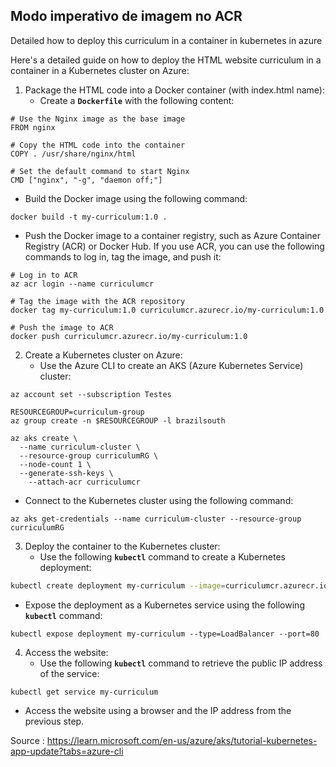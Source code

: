 
## Modo imperativo de imagem no ACR

Detailed how to deploy this curriculum in a container in kubernetes in azure

Here's a detailed guide on how to deploy the HTML website curriculum in a container in a Kubernetes cluster on Azure:

1. Package the HTML code into a Docker container (with index.html name):
    - Create a **`Dockerfile`** with the following content:

```
# Use the Nginx image as the base image
FROM nginx

# Copy the HTML code into the container
COPY . /usr/share/nginx/html

# Set the default command to start Nginx
CMD ["nginx", "-g", "daemon off;"]

```

- Build the Docker image using the following command:

```
docker build -t my-curriculum:1.0 .
```

- Push the Docker image to a container registry, such as Azure Container Registry (ACR) or Docker Hub. If you use ACR, you can use the following commands to log in, tag the image, and push it:

```
# Log in to ACR
az acr login --name curriculumcr

# Tag the image with the ACR repository
docker tag my-curriculum:1.0 curriculumcr.azurecr.io/my-curriculum:1.0

# Push the image to ACR
docker push curriculumcr.azurecr.io/my-curriculum:1.0
```

2. Create a Kubernetes cluster on Azure:
    - Use the Azure CLI to create an AKS (Azure Kubernetes Service) cluster:

```
az account set --subscription Testes

RESOURCEGROUP=curriculum-group
az group create -n $RESOURCEGROUP -l brazilsouth

az aks create \
  --name curriculum-cluster \
  --resource-group curriculumRG \
  --node-count 1 \
  --generate-ssh-keys \
	--attach-acr curriculumcr
```

- Connect to the Kubernetes cluster using the following command:

```
az aks get-credentials --name curriculum-cluster --resource-group curriculumRG
```

3. Deploy the container to the Kubernetes cluster:
    - Use the following **`kubectl`** command to create a Kubernetes deployment:

```bash
kubectl create deployment my-curriculum --image=curriculumcr.azurecr.io/my-curriculum:v1
```

- Expose the deployment as a Kubernetes service using the following **`kubectl`** command:

```
kubectl expose deployment my-curriculum --type=LoadBalancer --port=80
```

4. Access the website:
    - Use the following **`kubectl`** command to retrieve the public IP address of the service:

```
kubectl get service my-curriculum
```

- Access the website using a browser and the IP address from the previous step.

Source : https://learn.microsoft.com/en-us/azure/aks/tutorial-kubernetes-app-update?tabs=azure-cli